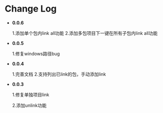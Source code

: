 # Change Log


* **0.0.6**

    1.添加单个包内link all功能
    2.添加多包项目下一键在所有子包内link all功能
 

* **0.0.5**

    1.修复windows路径bug

* **0.0.4**

    1.完善文档
    2.支持列出已link的包，手动添加link


* **0.0.3**

    1.修复单独项目link

    2.添加unlink功能